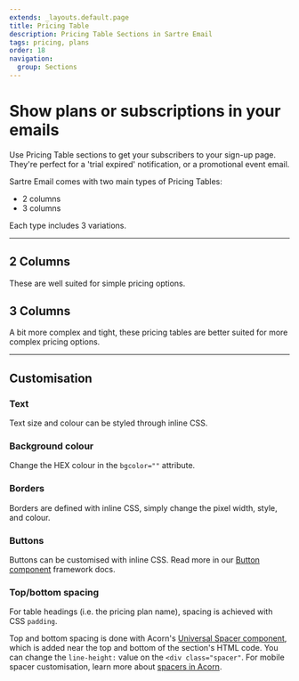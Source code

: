 ```yaml
---
extends: _layouts.default.page
title: Pricing Table
description: Pricing Table Sections in Sartre Email
tags: pricing, plans
order: 18
navigation:
  group: Sections
---
```


# Show plans or subscriptions in your emails

Use Pricing Table sections to get your subscribers to your sign-up page. They're perfect for a 'trial expired' notification, or a promotional event email.

Sartre Email comes with two main types of Pricing Tables:

- 2 columns
- 3 columns

Each type includes 3 variations.

---

## 2 Columns

These are well suited for simple pricing options.

## 3 Columns

A bit more complex and tight, these pricing tables are better suited for more complex pricing options.

---

## Customisation

### Text

Text size and colour can be styled through inline CSS.

### Background colour

Change the HEX colour in the `bgcolor=""` attribute.

### Borders

Borders are defined with inline CSS, simply change the pixel width, style, and colour.

### Buttons

Buttons can be customised with inline CSS. Read more in our [Button component](https://thememountain.github.io/acorn/components/buttons.html) framework docs.

### Top/bottom spacing

For table headings (i.e. the pricing plan name), spacing is achieved with CSS `padding`.

Top and bottom spacing is done with Acorn's [Universal Spacer component](https://thememountain.github.io/acorn/components/spacer.html#universal), which is added near the top and bottom of the section's HTML code. You can change the `line-height:` value on the `<div class="spacer"`. For mobile spacer customisation, learn more about [spacers in Acorn](https://thememountain.github.io/acorn/utilities/spacing.html).
